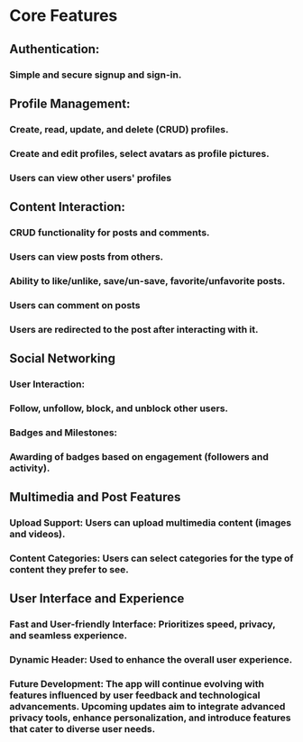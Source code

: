 # Core Features
## Authentication: 
### Simple and secure signup and sign-in.
## Profile Management:
### Create, read, update, and delete (CRUD) profiles.
### Create and edit profiles, select avatars as profile pictures.
### Users can view other users' profiles 
## Content Interaction:
### CRUD functionality for posts and comments.
### Users can view posts from others.
### Ability to like/unlike, save/un-save, favorite/unfavorite posts.
### Users can comment on posts
### Users are redirected to the post after interacting with it.
## Social Networking
### User Interaction:
### Follow, unfollow, block, and unblock other users.
### Badges and Milestones:
### Awarding of badges based on engagement (followers and activity).
## Multimedia and Post Features
### Upload Support: Users can upload multimedia content (images and videos).
### Content Categories: Users can select categories for the type of content they prefer to see.
## User Interface and Experience
### Fast and User-friendly Interface: Prioritizes speed, privacy, and seamless experience.
### Dynamic Header: Used to enhance the overall user experience.

### Future Development: The app will continue evolving with features influenced by user feedback and technological advancements. Upcoming updates aim to integrate advanced privacy tools, enhance personalization, and introduce features that cater to diverse user needs.

